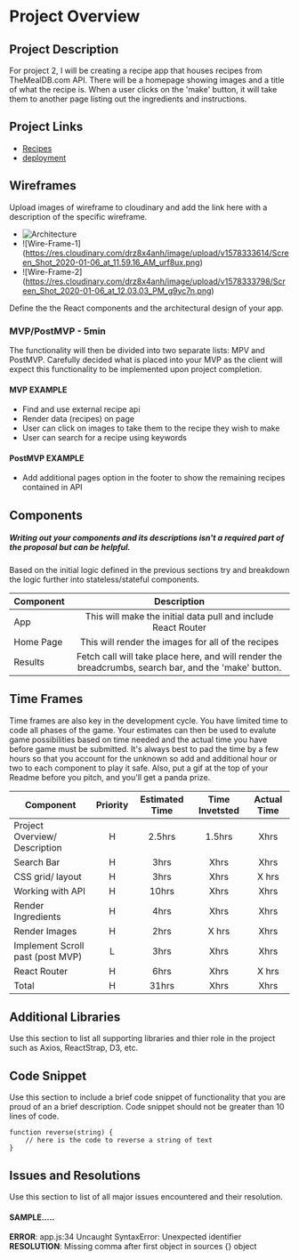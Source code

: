 # Project Overview


## Project Description

For project 2, I will be creating a recipe app that houses recipes from TheMealDB.com API. There will be a homepage showing images and a title of what the recipe is. When a user clicks on the 'make' button, it will take them to another page listing out the ingredients and instructions. 

## Project Links

- [Recipes](https://ngumina17.github.io/project2)
- [deployment]()

## Wireframes

Upload images of wireframe to cloudinary and add the link here with a description of the specific wireframe.

- ![Architecture](https://res.cloudinary.com/drz8x4anh/image/upload/v1578320554/Screen_Shot_2020-01-06_at_8.20.47_AM_yvnrme.png)
- ![Wire-Frame-1] (https://res.cloudinary.com/drz8x4anh/image/upload/v1578333614/Screen_Shot_2020-01-06_at_11.59.16_AM_urf8ux.png)
- ![Wire-Frame-2] (https://res.cloudinary.com/drz8x4anh/image/upload/v1578333798/Screen_Shot_2020-01-06_at_12.03.03_PM_g9yc7n.png)



Define the the React components and the architectural design of your app.

### MVP/PostMVP - 5min

The functionality will then be divided into two separate lists: MPV and PostMVP.  Carefully decided what is placed into your MVP as the client will expect this functionality to be implemented upon project completion.  

#### MVP EXAMPLE
- Find and use external recipe api 
- Render data (recipes) on page 
- User can click on images to take them to the recipe they wish to make
- User can search for a recipe using keywords

#### PostMVP EXAMPLE

- Add additional pages option in the footer to show the remaining recipes contained in API 

## Components
##### Writing out your components and its descriptions isn't a required part of the proposal but can be helpful.

Based on the initial logic defined in the previous sections try and breakdown the logic further into stateless/stateful components. 

| Component | Description | 
| --- | :---: |  
| App | This will make the initial data pull and include React Router| 
| Home Page | This will render the images for all of the recipes  | 
| Results | Fetch call will take place here, and will render the breadcrumbs, search bar, and the 'make' button. | 


## Time Frames

Time frames are also key in the development cycle.  You have limited time to code all phases of the game.  Your estimates can then be used to evalute game possibilities based on time needed and the actual time you have before game must be submitted. It's always best to pad the time by a few hours so that you account for the unknown so add and additional hour or two to each component to play it safe. Also, put a gif at the top of your Readme before you pitch, and you'll get a panda prize.

| Component | Priority | Estimated Time | Time Invetsted | Actual Time |
| --- | :---: |  :---: | :---: | :---: |
| Project Overview/ Description | H | 2.5hrs | 1.5hrs | Xhrs|
| Search Bar | H | 3hrs| Xhrs | Xhrs |
| CSS grid/ layout | H | 3hrs | Xhrs | X hrs|
| Working with API | H | 10hrs| Xhrs | Xhrs |
| Render Ingredients | H | 4hrs| Xhrs | Xhrs |
| Render Images | H | 2hrs| X hrs | Xhrs|
| Implement Scroll past (post MVP) | L | 3hrs | Xhrs| Xhrs|
| React Router | H | 6hrs | Xhrs | X hrs|
| Total | H | 31hrs| Xhrs | Xhrs |

## Additional Libraries
 Use this section to list all supporting libraries and thier role in the project such as Axios, ReactStrap, D3, etc. 

## Code Snippet

Use this section to include a brief code snippet of functionality that you are proud of an a brief description.  Code snippet should not be greater than 10 lines of code. 

```
function reverse(string) {
	// here is the code to reverse a string of text
}
```

## Issues and Resolutions
 Use this section to list of all major issues encountered and their resolution.

#### SAMPLE.....
**ERROR**: app.js:34 Uncaught SyntaxError: Unexpected identifier                                
**RESOLUTION**: Missing comma after first object in sources {} object
